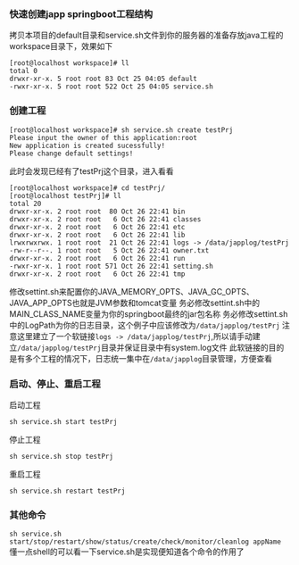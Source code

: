 ### 快速创建japp springboot工程结构
拷贝本项目的default目录和service.sh文件到你的服务器的准备存放java工程的workspace目录下，效果如下
```
[root@localhost workspace]# ll
total 0
drwxr-xr-x. 5 root root 83 Oct 25 04:05 default
-rwxr-xr-x. 5 root root 522 Oct 25 04:05 service.sh
```
### 创建工程
```
[root@localhost workspace]# sh service.sh create testPrj
Please input the owner of this application:root
New application is created sucessfully!
Please change default settings!
```
此时会发现已经有了testPrj这个目录，进入看看
```
[root@localhost workspace]# cd testPrj/
[root@localhost testPrj]# ll
total 20
drwxr-xr-x. 2 root root  80 Oct 26 22:41 bin
drwxr-xr-x. 2 root root   6 Oct 26 22:41 classes
drwxr-xr-x. 2 root root   6 Oct 26 22:41 etc
drwxr-xr-x. 2 root root   6 Oct 26 22:41 lib
lrwxrwxrwx. 1 root root  21 Oct 26 22:41 logs -> /data/japplog/testPrj
-rw-r--r--. 1 root root   5 Oct 26 22:41 owner.txt
drwxr-xr-x. 2 root root   6 Oct 26 22:41 run
-rwxr-xr-x. 1 root root 571 Oct 26 22:41 setting.sh
drwxr-xr-x. 2 root root   6 Oct 26 22:41 tmp
```
修改settint.sh来配置你的JAVA_MEMORY_OPTS、JAVA_GC_OPTS、JAVA_APP_OPTS也就是JVM参数和tomcat变量
务必修改settint.sh中的MAIN_CLASS_NAME变量为你的springboot最终的jar包名称
务必修改settint.sh中的LogPath为你的日志目录，这个例子中应该修改为`/data/japplog/testPrj`
注意这里建立了一个软链接`logs -> /data/japplog/testPrj`,所以请手动建立`/data/japplog/testPrj`目录并保证目录中有system.log文件
此软链接的目的是有多个工程的情况下，日志统一集中在`/data/japplog`目录管理，方便查看


### 启动、停止、重启工程
启动工程
```
sh service.sh start testPrj
```
停止工程
```
sh service.sh stop testPrj
```
重启工程
```
sh service.sh restart testPrj
```

### 其他命令
`sh service.sh start/stop/restart/show/status/create/check/monitor/cleanlog appName`
懂一点shell的可以看一下service.sh是实现便知道各个命令的作用了
